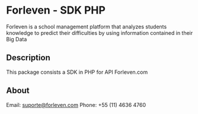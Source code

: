 # Forleven - SDK PHP

Forleven is a school management platform that analyzes students knowledge to predict their difficulties by using information contained in their Big Data

## Description

This package consists a SDK in PHP for API Forleven.com

## About

Email: suporte@forleven.com
Phone: +55 (11) 4636 4760